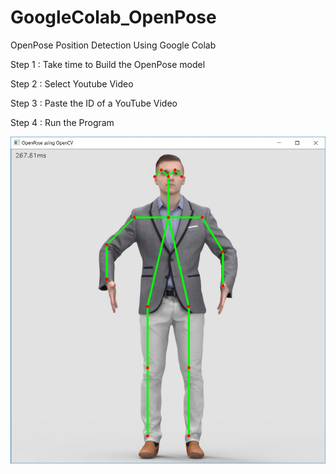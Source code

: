 # GoogleColab_OpenPose
OpenPose Position Detection Using Google Colab



Step 1 : Take time to Build the OpenPose model

Step 2 : Select Youtube Video

Step 3 : Paste the ID of a YouTube Video

Step 4 : Run the Program 

![](output.jpg)
    

